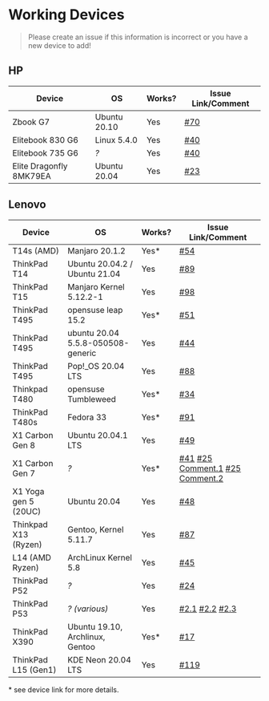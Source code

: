 # Working Devices

> Please create an issue if this information is incorrect or you have a new device to add!

## HP

| Device                  | OS           | Works? | Issue Link/Comment                                           |
| ----------------------- | ------------ | ------ | ------------------------------------------------------------ |
| Zbook G7                | Ubuntu 20.10 | Yes    | [#70](https://github.com/xmm7360/xmm7360-pci/issues/70#issue-810595315) |
| Elitebook 830 G6        | Linux 5.4.0  | Yes    | [#40](https://github.com/xmm7360/xmm7360-pci/issues/40)      |
| Elitebook 735 G6        | *?*          | Yes    | [#40](https://github.com/xmm7360/xmm7360-pci/issues/40)      |
| Elite Dragonfly 8MK79EA | Ubuntu 20.04 | Yes    | [#23](https://github.com/xmm7360/xmm7360-pci/issues/23)      |

## Lenovo


| Device               | OS                                     | Works? | Issue Link/Comment                                           |
| -------------------- | -------------------------------------- | ------ | ------------------------------------------------------------ |
| T14s (AMD)           | Manjaro 20.1.2                         | Yes*   | [#54](https://github.com/xmm7360/xmm7360-pci/issues/54)      |
| ThinkPad T14         | Ubuntu 20.04.2 / Ubuntu 21.04          | Yes    | [#89](https://github.com/xmm7360/xmm7360-pci/issues/89)      |
| ThinkPad T15         | Manjaro Kernel 5.12.2-1                | Yes    | [#98](https://github.com/xmm7360/xmm7360-pci/issues/98)      |
| ThinkPad T495        | opensuse leap 15.2                     | Yes*   | [#51](https://github.com/xmm7360/xmm7360-pci/issues/51)      |
| ThinkPad T495        | ubuntu 20.04<br />5.5.8-050508-generic | Yes    | [#44](https://github.com/xmm7360/xmm7360-pci/issues/44)      |
| ThinkPad T495        | Pop!_OS 20.04 LTS                      | Yes    | [#88](https://github.com/xmm7360/xmm7360-pci/issues/88)      |
| Thinkpad T480        | opensuse Tumbleweed                    | Yes*   | [#34](https://github.com/xmm7360/xmm7360-pci/issues/34#issuecomment-608655279) |
| ThinkPad T480s       | Fedora 33                              | Yes*   | [#91](https://github.com/xmm7360/xmm7360-pci/issues/91)      |
| X1 Carbon Gen 8      | Ubuntu 20.04.1 LTS                     | Yes    | [#49](https://github.com/xmm7360/xmm7360-pci/issues/49)      |
| X1 Carbon Gen 7      | *?*                                    | Yes*   | [#41](https://github.com/xmm7360/xmm7360-pci/issues/41) [#25 Comment.1](https://github.com/xmm7360/xmm7360-pci/issues/25#issuecomment-590215108) [#25 Comment.2](https://github.com/xmm7360/xmm7360-pci/issues/25#issuecomment-721506784) |
| X1 Yoga gen 5 (20UC) | Ubuntu 20.04                           | Yes    | [#48](https://github.com/xmm7360/xmm7360-pci/issues/48)      |
| Thinkpad X13 (Ryzen) | Gentoo, Kernel 5.11.7                  | Yes    | [#87](https://github.com/xmm7360/xmm7360-pci/issues/87)      |
| L14 (AMD Ryzen)      | ArchLinux Kernel 5.8                   | Yes    | [#45](https://github.com/xmm7360/xmm7360-pci/issues/45)      |
| ThinkPad P52         | *?*                                    | Yes    | [#24](https://github.com/xmm7360/xmm7360-pci/issues/24)      |
| ThinkPad P53         | *? (various)*                          | Yes    | [#2.1](https://github.com/xmm7360/xmm7360-pci/issues/2#issuecomment-574969366) [#2.2](https://github.com/xmm7360/xmm7360-pci/issues/2#issuecomment-605488944) [#2.3](https://github.com/xmm7360/xmm7360-pci/issues/2#issuecomment-713308447) |
| ThinkPad X390        | Ubuntu 19.10, Archlinux, Gentoo        | Yes*   | [#17](https://github.com/xmm7360/xmm7360-pci/issues/17)      |
| ThinkPad L15 (Gen1)  | KDE Neon 20.04 LTS                     | Yes    | [#119](https://github.com/xmm7360/xmm7360-pci/issues/119)    |

\* see device link for more details.
